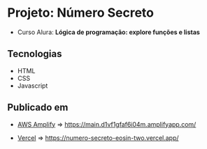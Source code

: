 # Projeto: Número Secreto

* Curso Alura: **Lógica de programação: explore funções e listas**

## Tecnologias

* HTML
* CSS
* Javascript

## Publicado em

* [AWS Amplify](https://aws.amazon.com/pt/amplify/) => https://main.d1vf1gfaf6i04m.amplifyapp.com/

* [Vercel](https://vercel.com/) => https://numero-secreto-eosin-two.vercel.app/

